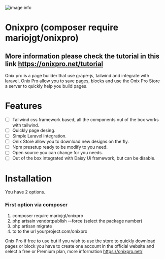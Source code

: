 ![image info](https://raw.githubusercontent.com/mariojgt/onixpro/master/Publish/Public/image/onixpro.png)

# Onixpro (composer require mariojgt/onixpro)

## More information please check the tutorial in this link https://onixpro.net/tutorial

Onix pro is a page builder that use grape-js, tailwind and integrate with laravel, Onix Pro allow you to save pages, blocks and use the Onix Pro Store a server to quickly help you build pages.

# Features

- [ ] Tailwind css framework based, all the components out of the box works with tailwind.
- [ ] Quickly page desing.
- [ ] Simple Laravel integration.
- [ ] Onix Store allow you to download new designs on the fly.
- [ ] Npm presetup ready to be modify to you need.
- [ ] Open source you can change for you needs.
- [ ] Out of the box integrated with Daisy Ui framework, but can be disable.

# Installation

You have 2 options.

### First option via composer

1. composer require mariojgt/onixpro
2. php artsain vendor:publish --force  (select the package number)
3. php artisan migrate
4. to to the url yourproject.com/onixpro

Onix Pro if free to use but if you wish to use the store to quickly download pages or block you have to create one account in the official website and select a free or Premium plan, more information https://onixpro.net/
